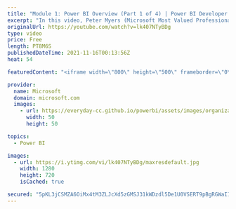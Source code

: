 ```yaml
---
title: "Module 1: Power BI Overview (Part 1 of 4) | Power BI Developer in a Day"
excerpt: "In this video, Peter Myers (Microsoft Most Valued Professional, and course developer) and Alon Baram (Senior product manager) introduce Power BI, Power BI roles, and Power BI licensing. It is video 3 of 21.  The Power BI Developer in a Day online course empowers you as an app developer with the technical"
originalUrl: https://youtube.com/watch?v=lk407NTyBDg
type: video
price: Free
length: PT8M6S
publishedDateTime: 2021-11-16T00:13:56Z
heat: 54

featuredContent: "<iframe width=\"800\" height=\"500\" frameborder=\"0\" src=\"https://www.youtube.com/embed/lk407NTyBDg\" allow=\"accelerometer; autoplay; encrypted-media; gyroscope; picture-in-picture\" allowfullscreen></iframe>"

provider:
  name: Microsoft
  domain: microsoft.com
  images:
    - url: https://everyday-cc.github.io/powerbi/assets/images/organizations/microsoft.com-50x50.jpg
      width: 50
      height: 50

topics:
  - Power BI

images:
  - url: https://i.ytimg.com/vi/lk407NTyBDg/maxresdefault.jpg
    width: 1280
    height: 720
    isCached: true

secured: "5pKL3jCSMZA6OiMx4tM3ZLJcXd5zGMSJ31kWDzdl5De1U0VSERT9pBgRGWaIIPBtd2WSDmdHYFwXLVDtSDFWgmSMro1gm84omjL0pajLWqkG2mP68/QCZcCnj2jKPwz594jAAR3KXLwr+hIcAUn+8U/uJU6azRk9pWk/NK/Vqwlvc2EcaKLlcZaDjDQQGps8a4HR+p68dbTM3+qwbORenypjIVC9LfCvUL4Jx3MT4y3TnwVPTSehF8NAT++4d3NbPPhdiNAvIQXX1tt1VaaGZeeZlQEUaLh9Z7zG2S65c3sY/y9a2I10ifP7GPKyHeawlfoGYeyz8SFjLhXKOkhcOr+BHSw5/R0JKBGIliQf8dqMmvFrspyILDnizZG7i7xzGBiheHdZFvz6t1G4/Z16fJ+PaK7v0ttITg9/yPLPkVU=;aIUMdNagRW/n5oSIGJTVzw=="
---
```


